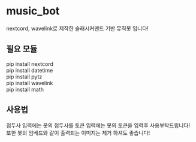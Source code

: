 # music_bot
nextcord, wavelink로 제작한 슬래시커맨드 기반 뮤직봇 입니다!

## 필요 모듈
pip install nextcord<br>
pip install datetime<br>
pip install pytz<br>
pip install wavelink<br>
pip install math

## 사용법
접두사 입력에는 봇의 접두사를
토큰 입력에는 봇의 토큰을 입력후 사용부탁드립니다!
또한 봇의 임베드와 같이 출력되는 이미지는 제거 하셔도 좋습니다!
